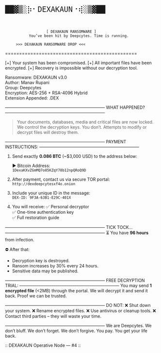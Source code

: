 <pre style="font-size: 24px;">

██▓▒­░⡷⠂𝙳𝙴𝚇𝙰𝙺𝙰𝚄𝙽⠐⢾░▒▓██

</pre>



                       [ DEXAKAUN RANSOMWARE ]
               You’ve been hit by Deepcytes. Time is running.

         >>> DEXAKAUN RANSOMWARE DROP <<<    
===============================================

[+] Your system has been compromised.
[+] All important files have been encrypted.
[+] Recovery is impossible without our decryption tool.

Ransomware: DEXAKAUN v3.0  
Author: Manav Rupani  
Group: Deepcytes  
Encryption: AES-256 + RSA-4096 Hybrid  
Extension Appended: .DEX  

–––––––––––––––––––––––––––––––––––––––––––––––
WHAT HAPPENED?
–––––––––––––––––––––––––––––––––––––––––––––––
> Your documents, databases, media and critical files are now locked.
> We control the decryption keys. You don’t.
> Attempts to modify or decrypt files will destroy them.

–––––––––––––––––––––––––––––––––––––––––––––––
PAYMENT INSTRUCTIONS:
–––––––––––––––––––––––––––––––––––––––––––––––

1. Send exactly **0.086 BTC** (~$3,000 USD) to the address below:

   ▶ Bitcoin Address:  
   `1DexaKXvZGmMQ7o85KZqY78b12npQRoQ9D`

2. After payment, contact us via secure TOR portal:  
   `http://dexdeepcytesxf4o.onion`

3. Include your unique ID in the message:  
   `DEX-ID: 9F3A-63B1-E29C-401X`

4. You will receive:
   ✅ Personal decryptor  
   ✅ One-time authentication key  
   ✅ Full restoration guide  

–––––––––––––––––––––––––––––––––––––––––––––––
TICK TOCK...  
–––––––––––––––––––––––––––––––––––––––––––––––
⏳ You have **96 hours** from infection.

⛔ After that:
   - Decryption key is destroyed.
   - Ransom increases by 30% every 24 hours.
   - Sensitive data may be published.

–––––––––––––––––––––––––––––––––––––––––––––––
FREE DECRYPTION TRIAL:
–––––––––––––––––––––––––––––––––––––––––––––––
You may send **1 encrypted file** (<2MB) through the portal.
We will decrypt it and send it back. Proof we can be trusted.

–––––––––––––––––––––––––––––––––––––––––––––––
DO NOT:
❌ Shut down your system.
❌ Rename encrypted files.
❌ Use antivirus or cleanup tools.
❌ Contact third parties – they will waste your time.

–––––––––––––––––––––––––––––––––––––––––––––––
We are Deepcytes.
We don’t bluff. We don’t forget. We don’t forgive.
You pay. You get your life back.

:: DEXAKAUN Operative Node — #4 ::
